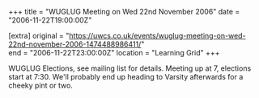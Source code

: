 +++
title = "WUGLUG Meeting on Wed 22nd November 2006"
date = "2006-11-22T19:00:00Z"

[extra]
original = "https://uwcs.co.uk/events/wuglug-meeting-on-wed-22nd-november-2006-1474488986411/"    
end = "2006-11-22T23:00:00Z"
location = "Learning Grid"
+++

WUGLUG Elections, see mailing list for details. Meeting up at 7, elections start at 7:30. We'll probably end up heading to Varsity afterwards for a cheeky pint or two.

